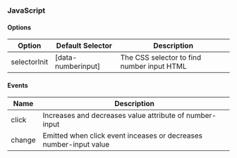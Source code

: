 ### JavaScript

#### Options

| Option       | Default Selector   | Description                                |
| ------------ | ------------------ | ------------------------------------------ |
| selectorInit | [data-numberinput] | The CSS selector to find number input HTML |

#### Events

| Name   | Description                                                       |
| ------ | ----------------------------------------------------------------- |
| click  | Increases and decreases value attribute of number-input           |
| change | Emitted when click event inceases or decreases number-input value |
